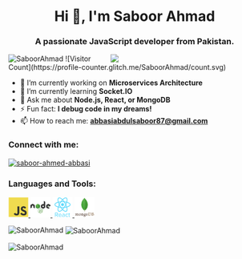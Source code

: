 <h1 align="center">Hi 👋, I'm Saboor Ahmad</h1>
<h3 align="center">A passionate JavaScript developer from Pakistan.</h3>
<img src="https://t3.ftcdn.net/jpg/06/01/17/18/360_F_601171862_l7yZ0wujj8o2SowiKTUsfLEEx8KunYNd.jpg" align="right" width="300">

<p align="left"> 
  <img src="https://komarev.com/ghpvc/?username=SaboorAhmad&label=Profile%20views&color=0e75b6&style=flat" alt="SaboorAhmad" /> 
  ![Visitor Count](https://profile-counter.glitch.me/SaboorAhmad/count.svg)
</p>

- 🔭 I’m currently working on **Microservices Architecture**  
- 🌱 I’m currently learning **Socket.IO**  
- 💬 Ask me about **Node.js, React, or MongoDB**  
- ⚡ Fun fact: **I debug code in my dreams!**  
- 📫 How to reach me: **abbasiabdulsaboor87@gmail.com**  

<h3 align="left">Connect with me:</h3>
<p align="left">
  <a href="https://www.linkedin.com/in/saboor-ahmed-abbasi-00a353217" target="blank">
    <img align="center" src="https://raw.githubusercontent.com/rahuldkjain/github-profile-readme-generator/master/src/images/icons/Social/linked-in-alt.svg" alt="saboor-ahmed-abbasi" height="30" width="40" />
  </a>
</p>

<h3 align="left">Languages and Tools:</h3>
<p align="left"> 
  <a href="https://developer.mozilla.org/en-US/docs/Web/JavaScript" target="_blank" rel="noreferrer"> 
    <img src="https://raw.githubusercontent.com/devicons/devicon/master/icons/javascript/javascript-original.svg" alt="javascript" width="40" height="40"/> 
  </a>
  <a href="https://nodejs.org" target="_blank" rel="noreferrer"> 
    <img src="https://raw.githubusercontent.com/devicons/devicon/master/icons/nodejs/nodejs-original-wordmark.svg" alt="nodejs" width="40" height="40"/> 
  </a>
  <a href="https://reactjs.org/" target="_blank" rel="noreferrer"> 
    <img src="https://raw.githubusercontent.com/devicons/devicon/master/icons/react/react-original-wordmark.svg" alt="react" width="40" height="40"/> 
  </a>
  <a href="https://www.mongodb.com/" target="_blank" rel="noreferrer"> 
    <img src="https://raw.githubusercontent.com/devicons/devicon/master/icons/mongodb/mongodb-original-wordmark.svg" alt="mongodb" width="40" height="40"/> 
  </a>
  <!-- Add more icons as needed -->
</p>

<p><img align="left" src="https://github-readme-stats.vercel.app/api/top-langs?username=SaboorAhmad&show_icons=true&locale=en&layout=compact&theme=dark" alt="SaboorAhmad" /></p>

<p>&nbsp;<img align="center" src="https://github-readme-stats.vercel.app/api?username=SaboorAhmad&show_icons=true&locale=en&theme=radical" alt="SaboorAhmad" /></p>

<p><img align="center" src="https://github-readme-streak-stats.herokuapp.com/?user=SaboorAhmad&theme=dark" alt="SaboorAhmad" /></p>
